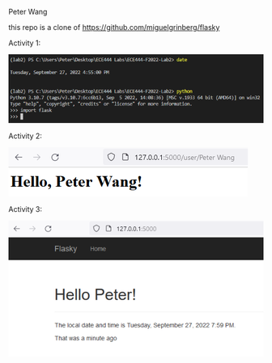 Peter Wang

this repo is a clone of https://github.com/miguelgrinberg/flasky

Activity 1:

![](images/Activity1.png)

Activity 2:

![](images/Activity2.png)

Activity 3:

![](images/Activity3.png)